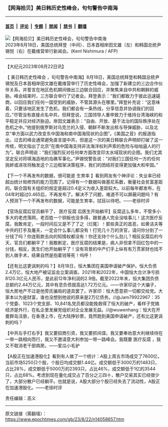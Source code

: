 ### 【网海拾贝】美日韩历史性峰会，句句警告中南海

---

#### [首页](../../../..?n14058657) &nbsp;|&nbsp; [评论](../../../../../epoch-comment?n14058657) &nbsp;|&nbsp; [专题](../../../../../epoch-special?n14058657) &nbsp;|&nbsp; [禁闻](../../../../../epoch-news?n14058657) &nbsp;|&nbsp; [禁书](../../../../../books?n14058657) &nbsp;|&nbsp; [翻墙](https://github.com/gfw-breaker/nogfw/blob/master/README.md?n14058657)


<div><img alt="【网海拾贝】美日韩历史性峰会，句句警告中南海" class="attachment-djy_600_400 size-djy_600_400 wp-post-image" src="https://i.epochtimes.com/assets/uploads/2023/08/id14058661-000_33RJ4UF-.jpeg"/>
<div class="caption">
 2023年8月18日，美国总统拜登（中间）、日本首相岸田文雄（左）和韩国总统尹锡悦（右）在戴维营举行新闻会。(Kent Nishimura / AFP)
</div></div><hr/><div class="post_content" id="artbody" itemprop="articleBody">
 <!-- article content begin -->
 <p>
  【大纪元2023年08月22日讯】
 </p>
 <p>
  【
  <ok href="https://www.epochtimes.com/gb/tag/%E7%BE%8E%E6%97%A5%E9%9F%A9%E5%8E%86%E5%8F%B2%E6%80%A7%E5%B3%B0%E4%BC%9A.html">
   美日韩历史性峰会
  </ok>
  ，句句警告中南海】8月18日，美国总统拜登和韩国总统尹锡悦及日本首相岸田文雄在戴维营举行了历史性峰会，加强了新建立的三边合作伙伴关系，并誓言在地区危机期间做出三边联合回应，并聚焦来自中共和朝鲜的威胁。峰会结束时，三方联合举行了记者会。拜登表示：“我们都致力于彼此迅速磋商，以回应我们任何一国受到的威胁，不管其源头在哪里。”拜登补充说：“这意味着，只要该地区发生了危机，我们都会有一条热线，分享信息并协调我们的回应。”尽管没有直接点名中共，但拜登说，三国领导人重申致力于维持台湾海峡的和平稳定并应对经济胁迫。岸田文雄表示：“自由、开放、基于法治的国际秩序处在危机之中。”他提到俄罗斯对乌克兰的入侵、朝鲜不断发出核与导弹威胁，以及北京“单方面以武力改变东中国海和南中国海现状的企图”。《美国之音》的报道指出，过去的峰会通常避免直言提中共，但是这一次的美日韩联合声明却打破了这一传统，明文指出了北京“在南中国海支持非法海洋权利声索的危险与咄咄逼人的行为”。联合声明说：“我们强烈反对任何单方面改变印太水域现状的企图。我们尤其坚定反对将填海造地的岛礁军事化。”尹锡悦警告说：“对我们三国任何一方的任何挑衅或进攻将触发这个三边框架决策程序，我们的团结将变得更加强大和牢固。”
 </p>
 <p>
  【下一个不再发布的数据，很可能是
  <ok href="https://www.epochtimes.com/gb/tag/%E7%94%9F%E8%82%B2%E7%8E%87.html">
   生育率
  </ok>
  】看到网友有个神评论：失业率已经超出统计局修饰的能力范围了。记得有一个数据叫做基尼系数，衡量社会贫富差距的。联合国有关组织的规定是超过0.4定义为收入差距较大。以前每年都发布，在04年时超过0.465后，不再发布了。解决不了问题，难道不可以屏蔽问题吗？有人预测下一个不再发布的数据，可能是生育率，拭目以待吧。——老徐时评
 </p>
 <p>
  【官场反腐后官员躺平了，
  <ok href="https://www.epochtimes.com/gb/tag/%E5%8C%BB%E7%96%97%E5%8F%8D%E8%85%90.html">
   医疗反腐
  </ok>
  后医生开始躺平】反腐这么多年，不管多小多大的老虎落网，老百姓一个铜板也没多得，跟普通人完全没啥事儿！这次医疗反腐，我敢肯定，一段时间后又是不了了之（烂尾）！那些真正的首恶，如黄洁夫等中共的打手及屠夫，一定会什么事儿都没有！打完几十万的贪官，请问你分到了一分钱了吗？你连赃款去向的知情权都没有！你还支持个什么劲儿？相反反腐后的今天，官员们都躺平了！我敢断定，医疗反腐的结果是，病人非但拿不回红包中的一分钱，相反，医生们也开始躺平了！没有背景的中产们手上纵有有万贯家财也找不到人做手术，结果自然是抱着钱等死！呜呼！
 </p>
 <p>
  【还有比这更讽刺的吗？】8月18日，恒大集团在美国申请破产保护。恒大负债2.4万亿，恒大地产被证监会立案调查。2021年和2022年，中国恒大合计净亏损8120.3亿元人民币，是此前12年净利润的2.9倍。截至2022年末，恒大集团负债总额约2.44万亿元，其中有息负债就高达1.72万亿元。——许家印这个大骗子，恒大房地产不过是他旁氏骗局的道具罢了。许家印：恒大愿意把一切都交给党。大家本以为是财富，谁也没想到他说的原来是2万亿债务。//@Jam79922967：35个党委、1023个党支部、10,841名党员都没能挽救得了恒大的破产，看样子党搞经济是外行，在私企里发展党组织对企业发展无益。//@wuwenhang：恒大在开曼群岛注册，在香港上市，在大陆挣钞票，竟然跑到美国申请破产，还有比这更讽刺的吗？
 </p>
 <p>
  【中共左手打右手】我又要招商引资，我又要抓间谍。我又要奉劝意大利继续待在一带一路相向而行，我又不邀请意大利参加一带一路峰会。我既要
  <ok href="https://www.epochtimes.com/gb/tag/%E5%8C%BB%E7%96%97%E5%8F%8D%E8%85%90.html">
   医疗反腐
  </ok>
  ，我又不取消老干部病房。——爱瓜小毛驴
 </p>
 <p>
  【A股正在加速港股化】看到有人做了一个统计：A股上周五市场成交了7600亿，当前市场5250只个股，个股日均成交额1.44亿。成交额低于3000万的1483只，占比28%，成交额低于5000万的2393只，占比46%，成交额低于1亿的3544只，占比68%。考虑到现在量化成交占了百分之三四十，散户交易其实已经很少了，大部分散户已经躺平。也就是说，A股大部分个股已经失去了流动性，A股正在加速港股化。——老徐时评
 </p>
 <p>
  责任编辑：高义
 </p>
 <!-- article content end -->
 <div id="below_article_ad">
 </div>
</div>


---

原文链接（需翻墙）：https://www.epochtimes.com/gb/23/8/22/n14058657.htm